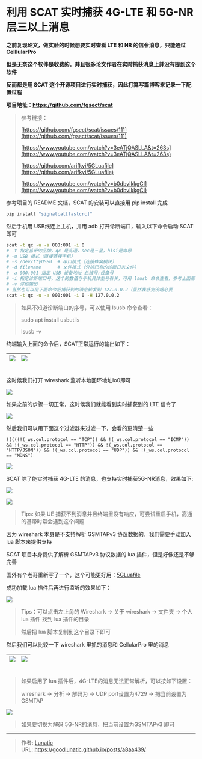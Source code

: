 # 利用 SCAT 实时捕获 4G-LTE 和 5G-NR 层三以上消息


**之前复现论文，做实验的时候想要实时查看 LTE 和 NR 的信令消息，只能通过 CelllularPro**

**但是无奈这个软件是收费的，并且很多论文作者在实时捕获消息上并没有提到这个软件**

**反而都是用 SCAT 这个开源项目进行实时捕获，因此打算写篇博客来记录一下配置过程**

<!--more-->

**项目地址：https://github.com/fgsect/scat**

> 参考链接： 
> 
> [https://github.com/fgsect/scat/issues/111](https://github.com/fgsect/scat/issues/111) 
> 
> [https://www.youtube.com/watch?v=3eATjQASLLA&t=263s](https://www.youtube.com/watch?v=3eATjQASLLA&t=263s)
> 
> [https://github.com/arifkyi/5GLuafile](https://github.com/arifkyi/5GLuafile)
> 
> [https://www.youtube.com/watch?v=b0dbvIkkgCI](https://www.youtube.com/watch?v=b0dbvIkkgCI)

参考项目的 README 文档，SCAT 的安装可以直接用 pip install 完成

```bash
pip install "signalcat[fastcrc]"
```

然后手机用 USB线连上主机，并用 adb 打开诊断端口，输入以下命令启动 SCAT 即可

```bash
scat -t qc -u -a 000:001 -i 0
# -t 指定基带的品牌，qc 是高通，sec是三星，hisi是海思
# -u USB 模式（直接连接手机）
# -s /dev/ttyUSB0  # 串口模式（连接蜂窝模块）
# -d filename      # 文件模式（分析已有的诊断日志文件）
# -a 000:001 指定 USB 设备地址 总线号:设备号
# -i 指定诊断端口号，这个的数值与手机具体型号有关，可用 lsusb 命令查看，参考上面那个 youtube 视频
# -v 详细输出
# 当然也可以用下面命令把捕获到的消息转发到 127.0.0.2（虽然我感觉没啥必要 
scat -t qc -u -a 000:001 -i 0 -H 127.0.0.2
```

> 如果不知道诊断端口的序号，可以使用 lsusb 命令查看：
> 
> sudo apt install usbutils
> 
> lsusb -v

终端输入上面的命令后，SCAT正常运行的输出如下：

| ![](imgs/image-20250925124737400.png)<br><br> | ![](imgs/image-20250925124744184.png)<br><br> |
| :-------------------------------------------: | :-------------------------------------------: |

这时候我们打开 wireshark 监听本地回环地址lo0即可

![](imgs/image-20250925124811886.png)

如果之前的步骤一切正常，这时候我们就能看到实时捕获到的 LTE 信令了

![](imgs/image-20250925124830553.png)

然后我们可以用下面这个过滤器来过滤一下，会看的更清楚一些

```
(((((!(_ws.col.protocol == "TCP")) && !(_ws.col.protocol == "ICMP")) && !(_ws.col.protocol == "HTTP")) && !(_ws.col.protocol == "HTTP/JSON")) && !(_ws.col.protocol == "UDP")) && !(_ws.col.protocol == "MDNS")
```

![](imgs/image-20250925124849280.png)

SCAT 除了能实时捕获 4G-LTE 的消息，也支持实时捕获5G-NR消息，效果如下:

![](imgs/image-20250925124921439.png)

![](imgs/image-20250925124929074.png)

> Tips: 如果 UE 捕获不到消息并且终端里没有响应，可尝试重启手机，高通的基带时常会遇到这个问题

因为 wireshark 本身是不支持解析 GSMTAPv3 协议数据的，我们需要手动加入 lua 脚本来提供支持

SCAT 项目本身提供了解析 GSMTAPv3 协议数据的 lua 插件，但是好像还是不够完善

国外有个老哥重新写了一个，这个可能更好用：[5GLuafile](https://github.com/arifkyi/5GLuafile)

成功加载 lua 插件后再进行监听的效果如下：

![](imgs/image-20250925125631596.png)

> Tips：可以点击左上角的 Wireshark -> 关于 wireshark -> 文件夹 -> 个人 lua 插件 找到 lua 插件的目录
> 
> 然后把 lua 脚本复制到这个目录下即可 

然后我们可以比较一下 wireshark 里抓的消息和 CellularPro 里的消息

| ![](imgs/image-20250925125710802.png)<br><br> | ![](imgs/image-20250925125717901.png)<br><br> |
| :-------------------------------------------: | :-------------------------------------------: |

> 如果启用了 lua 插件后，4G-LTE的消息无法正常解析，可以按如下设置：  
> 
> wireshark -> 分析 -> 解码为 -> UDP port设置为4729 -> 把当前设置为 GSMTAP

![](imgs/image-20250925125756661.png)

> 如果要切换为解码 5G-NR的消息，把当前设置为GSMTAPv3 即可




---

> 作者: [Lunatic](https://goodlunatic.github.io)  
> URL: https://goodlunatic.github.io/posts/a8aa439/  

